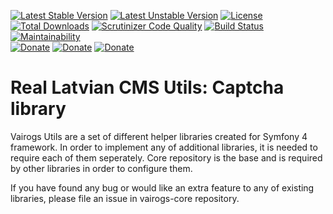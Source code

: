 [![Latest Stable Version](https://poser.pugx.org/vairogs/vairogs-captcha/v/stable)](https://packagist.org/packages/vairogs/vairogs-captcha)
[![Latest Unstable Version](https://poser.pugx.org/vairogs/vairogs-captcha/v/unstable)](https://packagist.org/packages/vairogs/vairogs-captcha)
[![License](https://poser.pugx.org/vairogs/vairogs-captcha/license)](https://packagist.org/packages/vairogs/vairogs-captcha)
[![Total Downloads](https://poser.pugx.org/vairogs/vairogs-captcha/downloads)](https://packagist.org/packages/vairogs/vairogs-captcha)
[![Scrutinizer Code Quality](https://scrutinizer-ci.com/g/k0d3r1s/vairogs-captcha/badges/quality-score.png?b=master)](https://scrutinizer-ci.com/g/k0d3r1s/vairogs-captcha/?branch=master)
[![Build Status](https://scrutinizer-ci.com/g/k0d3r1s/vairogs-captcha/badges/build.png?b=master)](https://scrutinizer-ci.com/g/k0d3r1s/vairogs-captcha/build-status/master)
[![Maintainability](https://api.codeclimate.com/v1/badges/c253ecc6de8ec87602c8/maintainability)](https://codeclimate.com/github/k0d3r1s/vairogs-captcha/maintainability)  
[![Donate](https://img.shields.io/badge/donate-paypal-green.svg)](https://www.paypal.me/k0d3r1s)
[![Donate](https://img.shields.io/badge/donate-bitcoin-green.svg)](https://coingate.com/pay/k0d3r1s_BTC)
[![Donate](https://img.shields.io/badge/donate-patreon-green.svg)](https://www.patreon.com/k0d3r1s)

# Real Latvian CMS Utils: Captcha library

Vairogs Utils are a set of different helper libraries created for Symfony 4 framework. 
In order to implement any of additional libraries, it is needed to require each of them seperately.
Core repository is the base and is required by other libraries in order to configure them.

If you have found any bug or would like an extra feature to any of existing libraries, please file an issue in vairogs-core repository.
